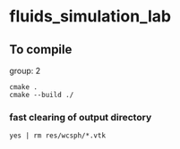 # fluids_simulation_lab

## To compile

group: 2

```
cmake .
cmake --build ./
```

### fast clearing of output directory
```yes | rm res/wcsph/*.vtk ```